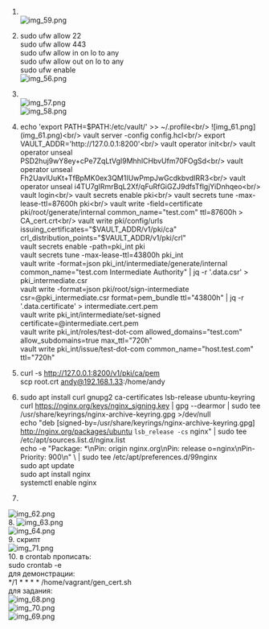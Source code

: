 1. <br/>![img_59.png](img_59.png)<br/>
2. sudo ufw allow 22<br/>
sudo ufw allow 443<br/>
sudo ufw allow in on lo to any<br/>
sudo ufw allow out on lo to any<br/>
sudo ufw enable<br/>
![img_56.png](img_56.png)<br/>
3. <br/>![img_57.png](img_57.png)<br/>
![img_58.png](img_58.png)<br/>
4. echo 'export PATH=$PATH:/etc/vault/' >> ~/.profile<br/>
![img_61.png](img_61.png)<br/>
vault server -config config.hcl<br/>
export VAULT_ADDR='http://127.0.0.1:8200'<br/>
vault operator init<br/>
vault operator unseal PSD2huj9wY8ey+cPe7ZqLtVgI9MhhlCHbvUfm70FOgSd<br/>
vault operator unseal Fh2UavlUuKt+TfBpMK0ex3QM1IUwPmpJwGcdkbvdIRR3<br/>
vault operator unseal i4TU7gIRmrBqL2Xf/qFuRfGiGZJ9dfsTflgjYiDnhqeo<br/>
vault login<br/>
vault secrets enable pki<br/>
vault secrets tune -max-lease-ttl=87600h pki<br/>
vault write -field=certificate pki/root/generate/internal common_name="test.com" ttl=87600h > CA_cert.crt<br/>
vault write pki/config/urls issuing_certificates="$VAULT_ADDR/v1/pki/ca"      crl_distribution_points="$VAULT_ADDR/v1/pki/crl"<br/>
vault secrets enable -path=pki_int pki<br/>
vault secrets tune -max-lease-ttl=43800h pki_int<br/>
vault write -format=json pki_int/intermediate/generate/internal common_name="test.com Intermediate Authority"      | jq -r '.data.csr' > pki_intermediate.csr<br/>
vault write -format=json pki/root/sign-intermediate csr=@pki_intermediate.csr format=pem_bundle ttl="43800h"  | jq -r '.data.certificate' > intermediate.cert.pem<br/>
vault write pki_int/intermediate/set-signed certificate=@intermediate.cert.pem<br/>
vault write pki_int/roles/test-dot-com  allowed_domains="test.com"  allow_subdomains=true max_ttl="720h"<br/>
vault write pki_int/issue/test-dot-com common_name="host.test.com" ttl="720h"<br/>


5. curl -s http://127.0.0.1:8200/v1/pki/ca/pem <br/>
scp root.crt andy@192.168.1.33:/home/andy<br/>


6. sudo apt install curl gnupg2 ca-certificates lsb-release ubuntu-keyring<br/>
curl https://nginx.org/keys/nginx_signing.key | gpg --dearmor | sudo tee /usr/share/keyrings/nginx-archive-keyring.gpg >/dev/null<br/>
echo "deb [signed-by=/usr/share/keyrings/nginx-archive-keyring.gpg] http://nginx.org/packages/ubuntu `lsb_release -cs` nginx" | sudo tee /etc/apt/sources.list.d/nginx.list<br/>
echo -e "Package: *\nPin: origin nginx.org\nPin: release o=nginx\nPin-Priority: 900\n" \ | sudo tee /etc/apt/preferences.d/99nginx<br/>
sudo apt update<br/>
sudo apt install nginx<br/>
systemctl enable nginx<br/>
7. 
![img_62.png](img_62.png)<br/>
8.
![img_63.png](img_63.png)<br/>
![img_64.png](img_64.png)<br/>
9. скрипт<br/>
![img_71.png](img_71.png)<br/>
10. в crontab прописать:<br/>
sudo crontab -e<br/>
для демонстрации:<br/>
*/1 * * * * /home/vagrant/gen_cert.sh<br/>
для задания:<br/>
![img_68.png](img_68.png)<br/>
![img_70.png](img_70.png)<br/>
![img_69.png](img_69.png)<br/>